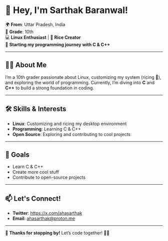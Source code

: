 # 👋 Hey, I'm Sarthak Baranwal!  

🌍 **From**: Uttar Pradesh, India  
🎒 **Grade**: 10th  
💻 **Linux Enthusiast** | 🍚 **Rice Creator**  
🐧 **Starting my programming journey with C & C++**  

---

## 👨‍💻 About Me  
I’m a 10th grader passionate about Linux, customizing my system (ricing 🍚), and exploring the world of programming. Currently, I’m diving into **C** and **C++** to build a strong foundation in coding.  

---

## 🛠️ Skills & Interests  
- **Linux**: Customizing and ricing my desktop environment  
- **Programming**: Learning C & C++  
- **Open Source**: Exploring and contributing to cool projects  

---

## 🚀 Goals  
- Learn C & C++  
- Create more cool stuff  
- Contribute to open-source projects  

---

## 📫 Let's Connect!   
- **Twitter**: https://x.com/ahasarthak  
- **Email**: ahasarthak@proton.me

---

🌟 **Thanks for stopping by!** Let’s code together! 🐧✨
